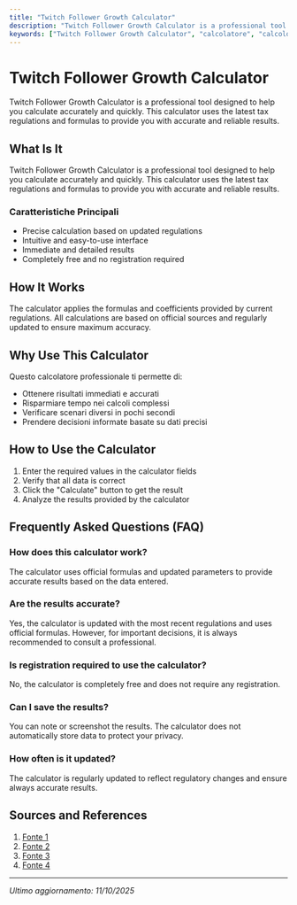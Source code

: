 ```yaml
---
title: "Twitch Follower Growth Calculator"
description: "Twitch Follower Growth Calculator is a professional tool designed to help you calculate accurately and quickly. This calculator uses the latest tax regulations and formulas to provide you with accurate and reliable results."
keywords: ["Twitch Follower Growth Calculator", "calcolatore", "calcolo online"]
---
```


# Twitch Follower Growth Calculator

Twitch Follower Growth Calculator is a professional tool designed to help you calculate accurately and quickly. This calculator uses the latest tax regulations and formulas to provide you with accurate and reliable results.

## What Is It

Twitch Follower Growth Calculator is a professional tool designed to help you calculate accurately and quickly. This calculator uses the latest tax regulations and formulas to provide you with accurate and reliable results.

### Caratteristiche Principali

- Precise calculation based on updated regulations
- Intuitive and easy-to-use interface
- Immediate and detailed results
- Completely free and no registration required

## How It Works

The calculator applies the formulas and coefficients provided by current regulations. All calculations are based on official sources and regularly updated to ensure maximum accuracy.

## Why Use This Calculator

Questo calcolatore professionale ti permette di:

- Ottenere risultati immediati e accurati
- Risparmiare tempo nei calcoli complessi
- Verificare scenari diversi in pochi secondi
- Prendere decisioni informate basate su dati precisi

## How to Use the Calculator

1. Enter the required values in the calculator fields
2. Verify that all data is correct
3. Click the "Calculate" button to get the result
4. Analyze the results provided by the calculator

## Frequently Asked Questions (FAQ)

### How does this calculator work?

The calculator uses official formulas and updated parameters to provide accurate results based on the data entered.

### Are the results accurate?

Yes, the calculator is updated with the most recent regulations and uses official formulas. However, for important decisions, it is always recommended to consult a professional.

### Is registration required to use the calculator?

No, the calculator is completely free and does not require any registration.

### Can I save the results?

You can note or screenshot the results. The calculator does not automatically store data to protect your privacy.

### How often is it updated?

The calculator is regularly updated to reflect regulatory changes and ensure always accurate results.

## Sources and References

1. [Fonte 1](https://streamscharts.com/channels/calculator)
2. [Fonte 2](https://twitchtracker.com/statistics)
3. [Fonte 3](https://sullygnome.com/channel/Calculator)
4. [Fonte 4](https://hypeauditor.com/free-tools/twitch-follower-count-checker/)

---

*Ultimo aggiornamento: 11/10/2025*
